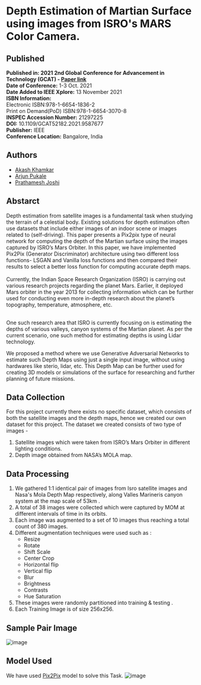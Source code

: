 # Depth Estimation of Martian Surface using images from ISRO's MARS Color Camera.

<h2>Published</h2>

**Published in: 2021 2nd Global Conference for Advancement in Technology (GCAT) - [Paper link](https://ieeexplore.ieee.org/document/9587677)<br>
Date of Conference:** 1-3 Oct. 2021<br>
**Date Added to IEEE Xplore:** 13 November 2021<br>
**ISBN Information:<br>**
Electronic ISBN:978-1-6654-1836-2<br>
Print on Demand(PoD) ISBN:978-1-6654-3070-8<br>
**INSPEC Accession Number:** 21297225<br>
**DOI:** 10.1109/GCAT52182.2021.9587677<br>
**Publisher:** IEEE<br>
**Conference Location:** Bangalore, India<br>

<h2>Authors</h2>

- [Akash Khamkar](https://github.com/AkashKhamkar)
- [Arjun Pukale](https://github.com/ArjunPukale)
- [Prathamesh Joshi](https://github.com/prathamesh1499)

<h2>Abstarct</h2>
Depth estimation from satellite images is a fundamental task when studying the terrain of a celestial body. Existing solutions for depth estimation often use datasets that include either images of an indoor scene or images related to (self-driving). This paper presents a Pix2pix type of neural network for computing the depth of the Martian surface using the images captured by ISRO’s Mars Orbiter. In this paper, we have implemented Pix2Pix (Generator Discriminator) architecture using two different loss functions- LSGAN and Vanilla loss functions and then compared their results to select a better loss function for computing accurate depth maps.<br><br>
Currently, the Indian Space Research Organization (ISRO) is carrying out various research projects regarding the planet Mars. Earlier, it deployed Mars orbiter in the year 2013 for collecting information which can be further used for conducting even more in-depth research about the planet’s topography, temperature, atmosphere, etc.<br><br>

One such research area that ISRO is currently focusing on is estimating the depths of various valleys, canyon systems of the Martian planet. As per the current scenario, one such method for estimating depths is using Lidar technology.

We proposed a method where we use Generative Adversarial Networks to estimate such Depth Maps using just a single input image, without using hardwares like sterio, lidar, etc. This Depth Map can be further used for creating 3D models or simulations of the surface for researching and further planning of future missions.

<h2>Data Collection</h2>
For this project currently there exists no specific dataset, which consists of both the satellite images and the depth maps, hence we created our own dataset for this project.
The dataset we created consists of two type of images -

1. Satellite images which were taken from ISRO’s Mars Orbiter in different lighting conditions.
2. Depth image obtained from NASA’s MOLA map.

<h2>Data Processing</h2>

1. We gathered 1:1 identical pair of images from Isro satellite images and Nasa's Mola Depth Map respectively, along Valles Marineris canyon system at the map scale of 53km .
2. A total of 38 images were collected which were captured by MOM at different intervals of time in its orbits.
3. Each image was augmented to a set of 10 images thus reaching a total count of 380 images.
4. Different augmentation techniques were used such as :
   - Resize
   - Rotate
   - Shift Scale
   - Center Crop
   - Horizontal flip
   - Vertical flip
   - Blur
   - Brightness
   - Contrasts
   - Hue Saturation
5. These images were randomly partitioned into training  & testing  .
6. Each Training Image is of size 256x256.

<h2>Sample Pair Image</h2>

![image](https://user-images.githubusercontent.com/34622497/154837542-54fbdea5-266a-468d-a4a2-245bc82ae23b.png)

<h2> Model Used</h2>

We have used [Pix2Pix](https://github.com/junyanz/pytorch-CycleGAN-and-pix2pix) model to solve this Task.
![image](https://user-images.githubusercontent.com/34622497/154837781-11eb10ed-b56a-4511-bd06-41938ce442ca.png)




